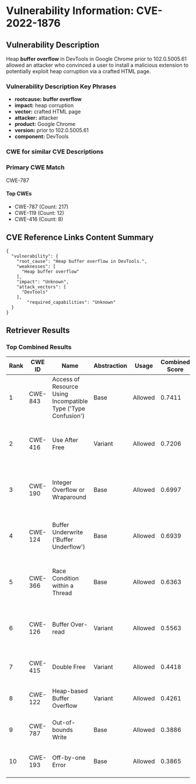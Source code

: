 # Vulnerability Information: CVE-2022-1876

## Vulnerability Description
Heap **buffer overflow** in DevTools in Google Chrome prior to 102.0.5005.61 allowed an attacker who convinced a user to install a malicious extension to potentially exploit heap corruption via a crafted HTML page.

### Vulnerability Description Key Phrases
- **rootcause:** **buffer overflow**
- **impact:** heap corruption
- **vector:** crafted HTML page
- **attacker:** attacker
- **product:** Google Chrome
- **version:** prior to 102.0.5005.61
- **component:** DevTools

### CWE for similar CVE Descriptions
### Primary CWE Match
CWE-787

#### Top CWEs
- CWE-787 (Count: 217)
- CWE-119 (Count: 12)
- CWE-416 (Count: 8)

## CVE Reference Links Content Summary
```
{
  "vulnerability": {
    "root_cause": "Heap buffer overflow in DevTools.",
    "weaknesses": [
      "Heap buffer overflow"
    ],
    "impact": "Unknown",
    "attack_vectors": [
      "DevTools"
    ],
        "required_capabilities": "Unknown"
  }
}
```

## Retriever Results

### Top Combined Results

| Rank | CWE ID | Name | Abstraction | Usage | Combined Score | Retrievers | Individual Scores |
|------|--------|------|-------------|-------|---------------|------------|-------------------|
| 1 | CWE-843 | Access of Resource Using Incompatible Type ('Type Confusion') | Base | Allowed | 0.7411 | dense, sparse, graph | dense: 0.544, sparse: 0.256, graph: 0.902 |
| 2 | CWE-416 | Use After Free | Variant | Allowed | 0.7206 | dense, sparse, graph | dense: 0.603, sparse: 0.328, graph: 0.815 |
| 3 | CWE-190 | Integer Overflow or Wraparound | Base | Allowed | 0.6997 | dense, sparse, graph | dense: 0.554, sparse: 0.207, graph: 0.851 |
| 4 | CWE-124 | Buffer Underwrite ('Buffer Underflow') | Base | Allowed | 0.6939 | dense, sparse, graph | dense: 0.582, sparse: 0.180, graph: 0.840 |
| 5 | CWE-366 | Race Condition within a Thread | Base | Allowed | 0.6363 | dense, sparse, graph | dense: 0.551, sparse: 0.254, graph: 0.602 |
| 6 | CWE-126 | Buffer Over-read | Variant | Allowed | 0.5563 | dense, sparse, graph | dense: 0.565, sparse: 0.175, graph: 0.615 |
| 7 | CWE-415 | Double Free | Variant | Allowed | 0.4418 | sparse, graph | sparse: 0.212, graph: 1.000 |
| 8 | CWE-122 | Heap-based Buffer Overflow | Variant | Allowed | 0.4261 | dense, sparse | dense: 0.600, sparse: 0.282 |
| 9 | CWE-787 | Out-of-bounds Write | Base | Allowed | 0.3886 | dense, sparse | dense: 0.549, sparse: 0.199 |
| 10 | CWE-193 | Off-by-one Error | Base | Allowed | 0.3865 | dense, sparse | dense: 0.532, sparse: 0.210 |

